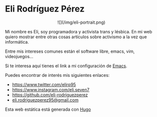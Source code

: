 # Eli Rodríguez Pérez

<center>![](/img/eli-portrait.png)</center>

Mi nombre es Eli, soy programadora y activista trans y lésbica. En mi web quiero mostrar entre otras cosas artículos sobre activismo a la vez que informática.

Entre mis intereses comunes están el software libre, emacs, vim, videojuegos...

Si te interesa aquí tienes el link a mi configuración de [Emacs](https://github.com/eli-rodriguezperez/dotfiles/blob/master/init.el).

Puedes encontrar de interés mis siguientes enlaces:

 - <https://www.twitter.com/elirp95>
 - <https://www.instagram.com/eli.seven7>
 - <https://github.com/eli-rodriguezperez>
 - <eli.rodriguezperez95@gmail.com>

Esta web estática está generada con [Hugo](https://gohugo.io)
